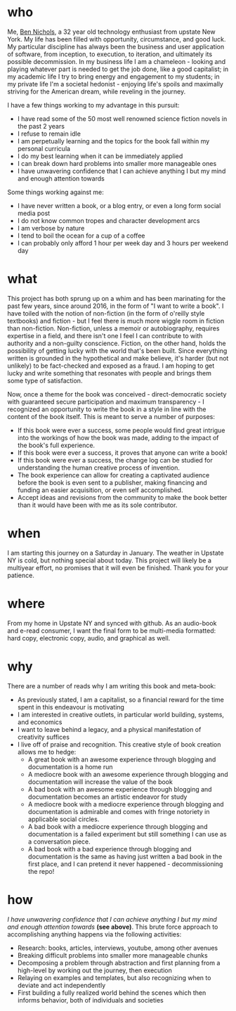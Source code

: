 # who
Me, [Ben Nichols](https://www.linkedin.com/in/ben-nichols/), a 32 year old technology enthusiast from upstate New York. 
My life has been filled with opportunity, circumstance, and good luck. My particular discipline has always been the business and user application of software, from inception, to execution, to iteration, and ultimately its possible decommission. In my business life I am a chameleon - looking and playing whatever part is needed to get the job done, like a good capitalist; in my academic life I try to bring energy and engagement to my students; in my private life I'm a societal hedonist - enjoying life's spoils and maximally striving for the American dream, while reveling in the journey.

I have a few things working to my advantage in this pursuit:
- I have read some of the 50 most well renowned science fiction novels in the past 2 years
- I refuse to remain idle
- I am perpetually learning and the topics for the book fall within my personal curricula
- I do my best learning when it can be immediately applied
- I can break down hard problems into smaller more manageable ones
- I have unwavering confidence that I can achieve anything I but my mind and enough attention towards

Some things working against me:
- I have never written a book, or a blog entry, or even a long form social media post
- I do not know common tropes and character development arcs
- I am verbose by nature
- I tend to boil the ocean for a cup of a coffee
- I can probably only afford 1 hour per week day and 3 hours per weekend day


# what
This project has both sprung up on a whim and has been marinating for the past few years, since around 2016, in the form of "I want to write a book". I have toiled with the notion of non-fiction (in the form of o'reilly style textbooks) and fiction - but I feel there is much more wiggle room in fiction than non-fiction. Non-fiction, unless a memoir or autobiography, requires expertise in a field, and there isn't one I feel I can contribute to with authority and a non-guilty conscience. Fiction, on the other hand, holds the possibility of getting lucky with the world that's been built. Since everything written is grounded in the hypothetical and make believe, it's harder (but not unlikely) to be fact-checked and exposed as a fraud. I am hoping to get lucky and write something that resonates with people and brings them some type of satisfaction.

Now, once a theme for the book was conceived - direct-democratic society with guaranteed secure participation and maximum transparency - I recognized an opportunity to write the book in a style in line with the content of the book itself. This is meant to serve a number of purposes:
- If this book were ever a success, some people would find great intrigue into the workings of how the book was made, adding to the impact of the book's full experience.
- If this book were ever a success, it proves that anyone can write a book!
- If this book were ever a success, the change log can be studied for understanding the human creative process of invention.
- The book experience can allow for creating a captivated audience before the book is even sent to a publisher, making financing and funding an easier acquisition, or even self accomplished.
- Accept ideas and revisions from the community to make the book better than it would have been with me as its sole contributor.


# when
I am starting this journey on a Saturday in January. The weather in Upstate NY is cold, but nothing special about today.
This project will likely be a multiyear effort, no promises that it will even be finished. Thank you for your patience.

# where
From my home in Upstate NY and synced with github. As an audio-book and e-read consumer, I want the final form to be multi-media formatted: hard copy, electronic copy, audio, and graphical as well.

# why
There are a number of reads why I am writing this book and meta-book:
- As previously stated, I am a capitalist, so a financial reward for the time spent in this endeavour is motivating
- I am interested in creative outlets, in particular world building, systems, and economics
- I want to leave behind a legacy, and a physical manifestation of creativity suffices
- I live off of praise and recognition. This creative style of book creation allows me to hedge:
    - A great book with an awesome experience through blogging and documentation is a home run
    - A mediocre book with an awesome experience through blogging and documentation will increase the value of the book
    - A bad book with an awesome experience through blogging and documentation becomes an artistic endeavor for study
    - A mediocre book with a mediocre experience through blogging and documentation is admirable and comes with fringe notoriety in applicable social circles.
    - A bad book with a mediocre experience through blogging and documentation is a failed experiment but still something I can use as a conversation piece.
    - A bad book with a bad experience through blogging and documentation is the same as having just written a bad book in the first place, and I can pretend it never happened - decommissioning the repo!

# how
<i>I have unwavering confidence that I can achieve anything I but my mind and enough attention towards</i> <b>(see above)</b>. This brute force approach to accomplishing anything happens via the following activities:
- Research: books, articles, interviews, youtube, among other avenues
- Breaking difficult problems into smaller more manageable chunks
- Decomposing a problem through abstraction and first planning from a high-level by working out the journey, then execution
- Relaying on examples and templates, but also recognizing when to deviate and act independently
- First building a fully realized world behind the scenes which then informs behavior, both of individuals and societies